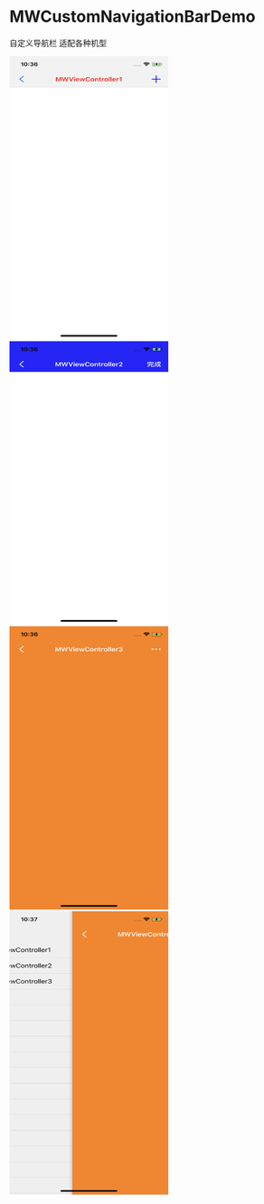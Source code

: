 # MWCustomNavigationBarDemo
自定义导航栏 适配各种机型 

<img src="https://github.com/wangwei123456/MWCustomNavigationBarDemo/blob/master/MWCustomNavigationBarDemo/screenshots/IMG_0615.PNG"  height="500" width="281">

<img src="https://github.com/wangwei123456/MWCustomNavigationBarDemo/blob/master/MWCustomNavigationBarDemo/screenshots/IMG_0616.PNG"  height="500" width="281">

<img src="https://github.com/wangwei123456/MWCustomNavigationBarDemo/blob/master/MWCustomNavigationBarDemo/screenshots/IMG_0617.PNG"  height="500" width="281">

<img src="https://github.com/wangwei123456/MWCustomNavigationBarDemo/blob/master/MWCustomNavigationBarDemo/screenshots/IMG_0618.PNG"  height="500" width="281">
